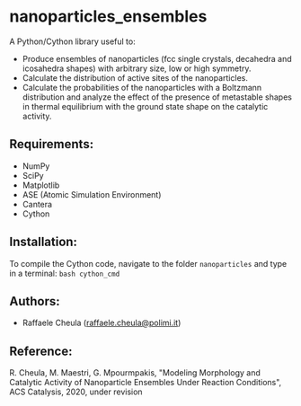 # nanoparticles_ensembles

A Python/Cython library useful to:
* Produce ensembles of nanoparticles (fcc single crystals, decahedra and icosahedra shapes) with arbitrary size, low or high symmetry.
* Calculate the distribution of active sites of the nanoparticles.
* Calculate the probabilities of the nanoparticles with a Boltzmann distribution and analyze the effect of the presence of metastable shapes in thermal equilibrium with the ground state shape on the catalytic activity.

## **Requirements:**
* NumPy
* SciPy
* Matplotlib
* ASE (Atomic Simulation Environment)
* Cantera
* Cython

## **Installation:**
To compile the Cython code, navigate to the folder `nanoparticles` and type in a terminal: `bash cython_cmd`

## Authors:
* Raffaele Cheula (raffaele.cheula@polimi.it)

## Reference:
R. Cheula, M. Maestri, G. Mpourmpakis, "Modeling Morphology and Catalytic Activity of Nanoparticle Ensembles Under Reaction Conditions", ACS Catalysis, 2020, under revision

